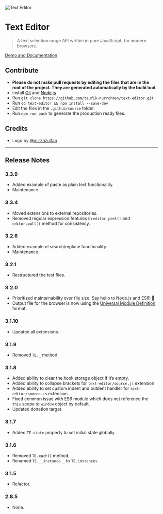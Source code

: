 ![Text Editor](https://user-images.githubusercontent.com/1669261/39924715-218a6b24-5553-11e8-8d04-69c4031ce777.png)

Text Editor
===========

> A text selection range API written in pure JavaScript, for modern browsers.

[Demo and Documentation](https://taufik-nurrohman.github.io/text-editor "View Demo")

Contribute
----------

 - **Please do not make pull requests by editing the files that are in the root of the project. They are generated automatically by the build tool.**
 - Install [Git](https://en.wikipedia.org/wiki/Git) and [Node.js](https://en.wikipedia.org/wiki/Node.js)
 - Run `git clone https://github.com/taufik-nurrohman/text-editor.git`
 - Run `cd text-editor && npm install --save-dev`
 - Edit the files in the `.github/source` folder.
 - Run `npm run pack` to generate the production ready files.

Credits
-------

 - Logo by [@mirzazulfan](https://github.com/mirzazulfan)

---

Release Notes
-------------

### 3.3.9

 - Added example of paste as plain text functionality.
 - Maintenance.

### 3.3.4

 - Moved extensions to external repositories.
 - Removed regular expression features in `editor.peel()` and `editor.pull()` method for consistency.

### 3.2.6

 - Added example of search/replace functionality.
 - Maintenance.

### 3.2.1

 - Restructured the test files.

### 3.2.0

 - Prioritized maintainability over file size. Say hello to Node.js and ES6! :wave:
 - Output file for the browser is now using the [Universal Module Definition](https://github.com/umdjs/umd) format.

### 3.1.10

 - Updated all extensions.

### 3.1.9

 - Removed `TE._` method.

### 3.1.8

 - Added ability to clear the hook storage object if it’s empty.
 - Added ability to collapse brackets for `text-editor/source.js` extension.
 - Added ability to set custom indent and outdent handler for `text-editor/source.js` extension.
 - Fixed common issue with ES6 module which does not reference the `this` scope to `window` object by default.
 - Updated donation target.

### 3.1.7

 - Added `TE.state` property to set initial state globally.

### 3.1.6

 - Removed `TE.each()` method.
 - Renamed `TE.__instance__` to `TE.instances`.

### 3.1.5

 - Refactor.

### 2.8.5

 - None.